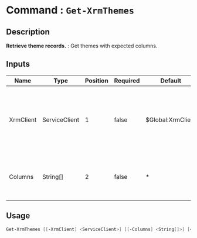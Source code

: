 ﻿# Command : `Get-XrmThemes` 

## Description

**Retrieve theme records.** : Get themes with expected columns.

## Inputs

Name|Type|Position|Required|Default|Description
----|----|--------|--------|-------|-----------
XrmClient|ServiceClient|1|false|$Global:XrmClient|Xrm connector initialized to target instance. Use latest one by default. (Dataverse ServiceClient)
Columns|String[]|2|false|*|Specify expected columns to retrieve. (Default : All columns)


## Usage

```Powershell 
Get-XrmThemes [[-XrmClient] <ServiceClient>] [[-Columns] <String[]>] [<CommonParameters>]
``` 


